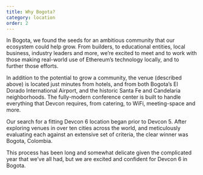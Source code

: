 ```yaml
---
title: Why Bogota?
category: location
order: 2
---
```


In Bogota, we found the seeds for an ambitious community that our ecosystem could help grow. From builders, to educational entities, local business, industry leaders and more, we’re excited to meet and to work with those making real-world use of Ethereum’s technology locally, and to further those efforts. 

In addition to the potential to grow a community, the venue (described above) is located just minutes from hotels, and from both Bogota’s El Dorado International Airport, and the historic Santa Fe and Candelaria neighborhoods. The fully-modern conference center is built to handle everything that Devcon requires, from catering, to WiFi, meeting-space and more.

Our search for a fitting Devcon 6 location began prior to Devcon 5. After exploring venues in over ten cities across the world, and meticulously evaluating each against an extensive set of criteria, the clear winner was Bogota, Colombia.

This process has been long and somewhat delicate given the complicated year that we’ve all had, but we are excited and confident for Devcon 6 in Bogota.
